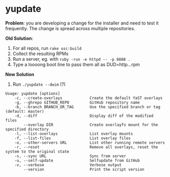 # yupdate

**Problem**: you are developing a change for the installer and need to test it frequently.
The change is spread across multiple repositories.

**Old Solution**:
1. For all repos, run `rake osc:build`
2. Collect the resulting RPMs
3. Run a server, eg. with `ruby -run -e httpd -- -p 8888 .`
4. Type a loooong boot line to pass them all as DUD=http...rpm

**New Solution**

1. Run `./yupdate --dwim` (?)

```
Usage: yupdate [options]
    -c, --create-overlays            Create the default YaST overlays
    -g, --ghrepo GITHUB_REPO         GitHub repository name
    -b, --branch BRANCH_OR_TAG       Use the specified branch or tag (default: master)
    -d, --diff                       Display diff of the modified files
        --overlay DIR                Create overlayfs mount for the specified directory
    -l, --list-overlays              List overlay mounts
    -f, --list-files                 List overlay files
    -o, --other-servers URL          List other running remote servers
    -r, --reset                      Remove all overlays, reset the system to the original state
    -s, --sync URL                   Sync from server
    -u, --self-update                Selfupdate from GitHub
    -v, --verbose                    Verbose output
        --version                    Print the script version
```
